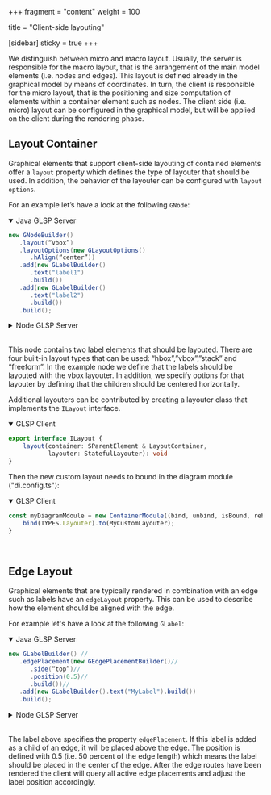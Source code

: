 +++
fragment = "content"
weight = 100

title = "Client-side layouting"

[sidebar]
  sticky = true
+++

We distinguish between micro and macro layout.
Usually, the server is responsible for the macro layout, that is the arrangement of the main model elements (i.e. nodes and edges).
This layout is defined already in the graphical model by means of coordinates.
In turn, the client is responsible for the micro layout, that is the positioning and size computation of elements within a container element such as nodes.
The client side (i.e. micro) layout can be configured in the graphical model, but will be applied on the client during the rendering phase.
</br>

## Layout Container

Graphical elements that support client-side layouting of contained elements offer a `layout` property which defines the type of layouter that should be used. 
In addition, the behavior of the layouter can be configured with `layout options`.

For an example let’s have a look at the following `GNode`:

<details open><summary> Java GLSP Server</summary>

```java
new GNodeBuilder()
   .layout(“vbox”)
   .layoutOptions(new GLayoutOptions()
      .hAlign(“center”))
   .add(new GLabelBuilder()
      .text("label1")
      .build())
   .add(new GLabelBuilder()
      .text("label2")
      .build())
   .build();
```

</details>
<details ><summary> Node GLSP Server</summary>

```ts
GNode.builder()
    .layout('vbox')
    .addLayoutOption('hAlign', 'center')
    .add(new GLabelBuilder(GLabel).text('label1').build())
    .build();
```

</details>
</br>

This node contains two label elements that should be layouted.
There are four built-in layout types that can be used: “hbox”,”vbox”,”stack” and “freeform”.
In the example node we define that the labels should be layouted with the vbox layouter.
In addition, we specify options for that layouter by defining that the children should be centered horizontally.

Additional layouters can be contributed by creating a layouter class that implements the `ILayout` interface.

<details open><summary>GLSP Client</summary>

```ts
export interface ILayout {
    layout(container: SParentElement & LayoutContainer,
           layouter: StatefulLayouter): void
}
```

</details>

Then the new custom layout needs to bound in the diagram module ("di.config.ts"):

<details open><summary>GLSP Client</summary>

```ts
const myDiagramMdoule = new ContainerModule((bind, unbind, isBound, rebind) => {
    bind(TYPES.Layouter).to(MyCustomLayouter);
}
```


</details>
</br>

## Edge Layout

Graphical elements that are typically rendered in combination with an edge such as labels have an `edgeLayout` property.
This can be used to describe how the element should be aligned with the edge.

For example let's have a look at the following `GLabel`:

<details open><summary> Java GLSP Server</summary>

```java
new GLabelBuilder() //
   .edgePlacement(new GEdgePlacementBuilder()//
      .side(“top”)//
      .position(0.5)//
      .build())//
   .add(new GLabelBuilder().text("MyLabel").build())
   .build();
```

</details>
<details ><summary> Node GLSP Server</summary>

```ts
GLabel.builder()
    .edgePlacement({ side: 'top', 
                    position: 0.5,
                    rotate: false,
                    offset: 0 })
    .add(new GLabelBuilder(GLabel).text('MyLabel').build())
    .build();
```


</details>
</br>

The label above specifies the property `edgePlacement`.
If this label is added as a child of an edge, it will be placed above the edge.
The position is defined with 0.5 (i.e. 50 percent of the edge length) which means the label should be placed in the center of the edge.
After the edge routes have been rendered the client will query all active edge placements and adjust the label position accordingly.
